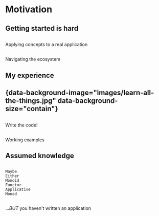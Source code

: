 # Motivation

## Getting started is hard

##

Applying concepts to a real application

##

Navigating the ecosystem

## My experience

## {data-background-image="images/learn-all-the-things.jpg" data-background-size="contain"}

<!--
I thought I needed to learn a huge number of concepts to write something useful - e.g.

 - lens
 - Monad Transformers / classy mtl
-->

##

Write the code!

<!--
 - Turns out you don't need them.
 - Writing something is a great way to learn/solidify
 - Motivates learning new concepts
-->

##

Working examples 

<!--
I benefitted greatly from having a template/example to work from.
Code and slides available on Github
-->

## Assumed knowledge

##

`Maybe`  
`Either`  
`Monoid`  
`Functor`  
`Applicative`  
`Monad`  

##

..._BUT_ you haven't written an application

